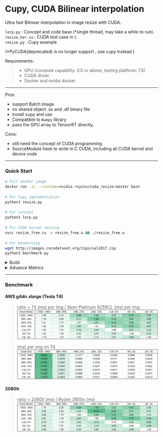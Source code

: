 # Cupy, CUDA Bilinear interpolation

Ultra fast Bilinear interpolation in image resize with CUDA.


`lerp.py` : Concept and code base (*single thread, may take a while to run). <br/>
`resize_ker.cu` : CUDA test case in `C`. <br/>
`resize.py` : Cupy example <br/>

(*PyCUDA(deprecated) is no longer support , use cupy instead )

Requirements:
>- GPU (compute capability: 3.0 or above, testing platform: 7.5)
>- CUDA driver
>- Docker and nvidia docker
---
Pros:
- support Batch image.
- no shared object .so and .dll binary file
- Install cupy and use
- Compatible to `Numpy` library
- pass the GPU array to TensorRT directly.

Cons:
- still need the concept of CUDA programming
- SourceModule have to write in C CUDA, including all CUDA kernel and device code

---
### Quick Start

```bash
# Pull docker image
docker run -it --runtime=nvidia royinx/cuda_resize:master bash

# For Cupy implementation
python3 resize.py

# For concept
python3 lerp.py

# For CUDA kernel testing
nvcc resize_free.cu -o resize_free.o && ./resize_free.o

# For benmarking
wget http://images.cocodataset.org/zips/val2017.zip
python3 benchmark.py
```

<details><summary> Build </summary>

```bash
git clone https://github.com/royinx/CUDA_Resize.git
cd CUDA_Resize
docker build -t lerp_cuda .
docker run -it --runtime=nvidia -v ${PWD}:/py -w /py lerp_cuda bash
```
</details>

<details><summary> Advance Metrics </summary>

```bash
docker run -it --privileged --runtime=nvidia -p 20072:22 -v ${PWD}:/py -w /py lerp_cuda bash
sh -c 'echo 1 >/proc/sys/kernel/perf_event_paranoid'
nvcc resize_free.cu -o resize_free.o
nsys profile ./resize_free.o

ncu -o metrics /bin/python3 resize_free.py  > profile_log
ncu -o metrics /bin/python3 resize_free.py
```
Remark: Development platform is in dockerfile.opencv with OpenCV in C for debugging

Function Working well in pycuda container, you dont need to build OpenCV.
</details>

---

### Benchmark
#### AWS g4dn.xlarge (Tesla T4)
> ratio = T4 (ms) per img / Xeon Platinum 8259CL (ms) per img
![](benchmark/g4dn.png)

> (ms) per img on T4
![](benchmark/t4.png)


#### 2080ti
> ratio = 2080ti (ms) / Ryzen 3950x (ms)
![](benchmark/2080ti.png)
